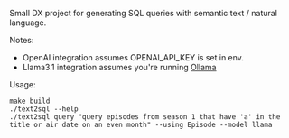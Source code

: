 
Small DX project for generating SQL queries with semantic text / natural language.


Notes:
  - OpenAI integration assumes OPENAI_API_KEY is set in env.
  - Llama3.1 integration assumes you're running [Ollama](https://github.com/ollama/ollama?tab=readme-ov-file#linux)


Usage:
```
make build
./text2sql --help
./text2sql query "query episodes from season 1 that have 'a' in the title or air date on an even month" --using Episode --model llama
```

